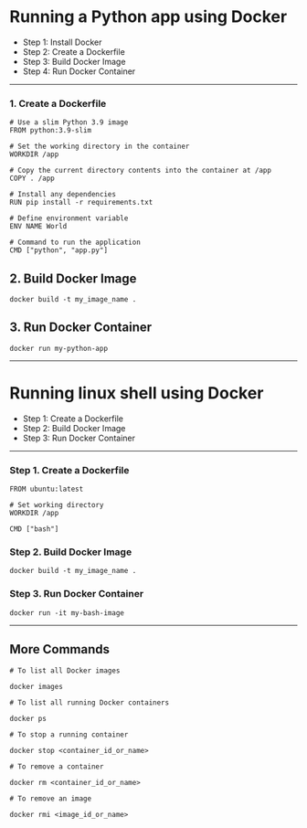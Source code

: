 # Running a Python app using Docker

- Step 1: Install Docker
- Step 2: Create a Dockerfile
- Step 3: Build Docker Image
- Step 4: Run Docker Container

--- 

### 1. Create a Dockerfile
  
```
# Use a slim Python 3.9 image
FROM python:3.9-slim

# Set the working directory in the container
WORKDIR /app

# Copy the current directory contents into the container at /app
COPY . /app

# Install any dependencies
RUN pip install -r requirements.txt

# Define environment variable
ENV NAME World

# Command to run the application
CMD ["python", "app.py"]

```

## 2. Build Docker Image

```
docker build -t my_image_name .
```

## 3. Run Docker Container

```
docker run my-python-app
```


---

# Running linux shell using Docker

- Step 1: Create a Dockerfile
- Step 2: Build Docker Image
- Step 3: Run Docker Container
  
--- 

### Step 1. Create a Dockerfile

```
FROM ubuntu:latest

# Set working directory
WORKDIR /app

CMD ["bash"]

```

### Step 2. Build Docker Image

```
docker build -t my_image_name .
```

### Step 3. Run Docker Container

```
docker run -it my-bash-image
```
---
## More Commands

```
# To list all Docker images

docker images

# To list all running Docker containers

docker ps

# To stop a running container

docker stop <container_id_or_name>

# To remove a container

docker rm <container_id_or_name>

# To remove an image

docker rmi <image_id_or_name>

```
